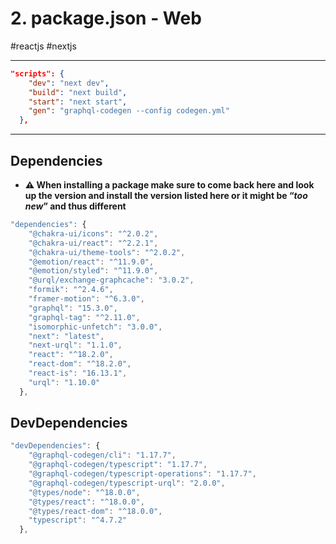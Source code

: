 # 2\. package.json - Web

#reactjs #nextjs  

* * *

  

```json
"scripts": {
    "dev": "next dev",
    "build": "next build",
    "start": "next start",
    "gen": "graphql-codegen --config codegen.yml"
  },
```

  

* * *

## Dependencies

- **⚠ When installing a package make sure to come back here and look up the version and install the version listed here or it might be “_too new_” and thus different** 

  

```javascript
"dependencies": {
    "@chakra-ui/icons": "^2.0.2",
    "@chakra-ui/react": "^2.2.1",
    "@chakra-ui/theme-tools": "^2.0.2",
    "@emotion/react": "^11.9.0",
    "@emotion/styled": "^11.9.0",
    "@urql/exchange-graphcache": "3.0.2",
    "formik": "^2.4.6",
    "framer-motion": "^6.3.0",
    "graphql": "15.3.0",
    "graphql-tag": "^2.11.0",
    "isomorphic-unfetch": "3.0.0",
    "next": "latest",
    "next-urql": "1.1.0",
    "react": "^18.2.0",
    "react-dom": "^18.2.0",
    "react-is": "16.13.1",
    "urql": "1.10.0"
  },
```

  

## DevDependencies

```javascript
"devDependencies": {
    "@graphql-codegen/cli": "1.17.7",
    "@graphql-codegen/typescript": "1.17.7",
    "@graphql-codegen/typescript-operations": "1.17.7",
    "@graphql-codegen/typescript-urql": "2.0.0",
    "@types/node": "^18.0.0",
    "@types/react": "^18.0.0",
    "@types/react-dom": "^18.0.0",
    "typescript": "^4.7.2"
  },
```